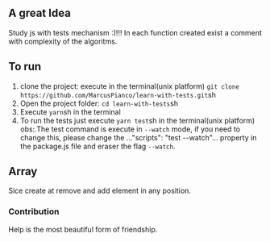 ## A great Idea
Study js with tests mechanism :)!!!
In each function created exist a comment with complexity of the algoritms.

## To run
1) clone the project: execute in the terminal(unix platform) `git clone https://github.com/MarcusPianco/learn-with-tests.git`sh
2) Open the project folder: `cd learn-with-tests`sh
3) Execute `yarn`sh in the terminal 
4) To run the tests just execute `yarn test`sh in the terminal(unix platform)
obs:.The test command is execute in `--watch` mode, if you need to change this, please change the ..."scripts": "test --watch"... property
in the package.js file and eraser the flag `--watch`.
## Array
Sice create at remove and add element in any position.

### Contribution
Help is the most beautiful form of friendship.
